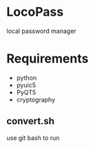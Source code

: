 # LocoPass
local password manager 

# Requirements
- python
- pyuic5
- PyQT5
- cryptography

## convert.sh
use git bash to run
